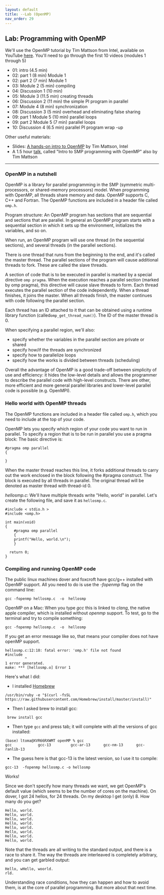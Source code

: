 ```yaml
---
layout: default 
title: --Lab (OpenMP)
nav_order: 29
---
```



## Lab: Programming with OpenMP 


We'll use the OpenMP  tutorial by Tim Mattson from Intel, available on YouTube [here](https://www.youtube.com/watch?v=6jFkNjhJ-Z4&list=PLLX-Q6B8xqZ8n8bwjGdzBJ25X2utwnoEG&index=3). You'll need to go through the first 10 videos (modules 1 through 5)

*  01: intro (4.5 min)
*  02: part 1 (8 min) Module 1
*  02: part 2 (7 min) Module 1
*  03: Module 2 (5 min) compiling
*  04: Discussion 1 (10 min)
*  05: Module 3 (11.5 min) creating threads
*  06: Discussion 2 (11 min) the simple PI program in parallel
*  07: Module 4 (8 min) synchronization
*  08: Discussion 3 (5 min) overhead and eliminating false sharing
*  09: part 1 Module 5 (10 min) parallel loops
*  09: part 2 Module 5 (7 min) parallel loops
* 10: Discussion 4 (6.5 min) parallel PI program wrap -up 

Other useful materials:

  * Slides: [A hands-on intro to OpenMP](https://github.com/tgmattso/OpenMP_intro_tutorial)  by Tim Mattson, Intel
  *  A 1.5 hour [talk](https://www.youtube.com/watch?v=fn2VAUSw6cI), called "Intro to SMP programming with OpenMP" also by Tim Mattson 


***

### OpenMP in a nutshell


OpenMP is a library for parallel programming in the SMP (symmetric multi-processors, or shared-memory processors) model. When programming with OpenMP, all threads share memory and data. OpenMP supports C, C++ and Fortran. The OpenMP functions are included in a header file called ```omp.h```.

Program structure: An OpenMP program has sections that are sequential and sections that are parallel. In general an OpenMP program starts with a sequential section in which it sets up the environment, initializes the variables, and so on.

When run, an OpenMP program will use one thread (in the sequential sections), and several threads (in the parallel sections).

There is one thread that runs from the beginning to the end, and it's called the master thread. The parallel sections of the program will cause additional threads to fork. These are called the slave threads.

A section of code that is to be executed in parallel is marked by a special directive ```omp pragma```. When the execution reaches a parallel section (marked by omp pragma), this directive will cause slave threads to form. Each thread executes the parallel section of the code independently. When a thread finishes, it joins the master. When all threads finish, the master continues with code following the parallel section.

Each thread has an ID attached to it that can be obtained using a runtime library function (called```omp_get_thread_num()```). The ID of the master thread is 0.

When specifying a parallel region, we'll also: 
* specify whether the variables in the parallel section are private or shared
* specify how/if the threads are synchronized
* specify how to parallelize loops
* specify how the works is divided between threads (scheduling) 

Overall the advantage of OpenMP is a good trade-off between simplicity of use and efficiency: it  hides the low-level details and allows the programmer to describe the parallel code with high-level constructs. There are other, more efficient and more general parallel libraries and lower-level parallel code is possible (e.g. OpenMPI). 



### Hello world with OpenMP threads

The OpenMP functions are included in a header file called ```omp.h```, which you need to include at the top of your code. 
 
OpenMP lets you specify which region of your code you want to run in parallel. 
To specify a region that is to be run in parallel you use a pragma block:  The basic directive is:

```
#pragma omp parallel 
{

}
```

When the master thread reaches this line, it forks additional threads to carry out the work enclosed in the block following the #pragma construct. The block is executed by all threads in parallel. The original thread will be denoted as master thread with thread-id 0.


_hellosmp.c:_  We'll have multiple threads write  "Hello, world" in parallel.  Let's create the following file, and save it as ```hellosmp.c```.  

```
#include < stdio.h >
#include <omp.h>

int main(void)
{
    #pragma omp parallel
    {
    printf("Hello, world.\n");
    }

  return 0;
}
```


### Compiling and running OpenMP code

The public linux machines dover and foxcroft have gcc/g++ installed with OpenMP support. All you need to do is use the _-fopenmp_ flag on the command line:

```gcc -fopenmp hellosmp.c  -o  hellosmp```

OpenMP on a Mac:  When you type _gcc_ this is linked to _clang_, the native apple compiler, which  is installed without _openmp_ support.  To test, go to the terminal and try to compile something:

```gcc -fopenmp hellosmp.c  -o  hellosmp```

If you get an error message like so, that means your compiler does not have openMP support.

```
hellosmp.c:12:10: fatal error: 'omp.h' file not found
#include 
         ^
1 error generated.
make: *** [hellosmp.o] Error 1
```

Here's what I did:

* I installed [Homebrew](http://brew.sh/index.html)

```/usr/bin/ruby -e "$(curl -fsSL https://raw.githubusercontent.com/Homebrew/install/master/install)"```

* Then I asked brew to install gcc:

``` brew install gcc```

* Then type ```gcc``` and press tab; it will complete with all the versions of gcc installed:

```
(base) ltoma@XVR66RXWMT openMP % gcc
gcc            gcc-13         gcc-ar-13      gcc-nm-13      gcc-ranlib-13
```

* The guess here is that gcc-13 is the latest version, so I use it to compile:

```gcc-13  -fopenmp hellosmp.c -o hellosmp```

Works!


Since we don't specify how many threads we want, we get OpenMP's default value (which seems to be  the number of cores on the machine).  On dover, I got 24 hellos, for 24 threads. On my desktop I get (only) 8. How many do you get?


```
Hello, world.
Hello, world.
Hello, world.
Hello, world.
Hello, world.
Hello, world.
Hello, world.
Hello, world.
```

Note that the threads are all writing to the standard output, and there is a race to share it. The way the threads are interleaved is completely arbitrary, and you can get garbled output:

```
Hello, wHello, woorld.
rld.
```

Understanding race conditions, how they can happen and how to avoid them, is at the core of parallel programming.  But more about that next time. 
